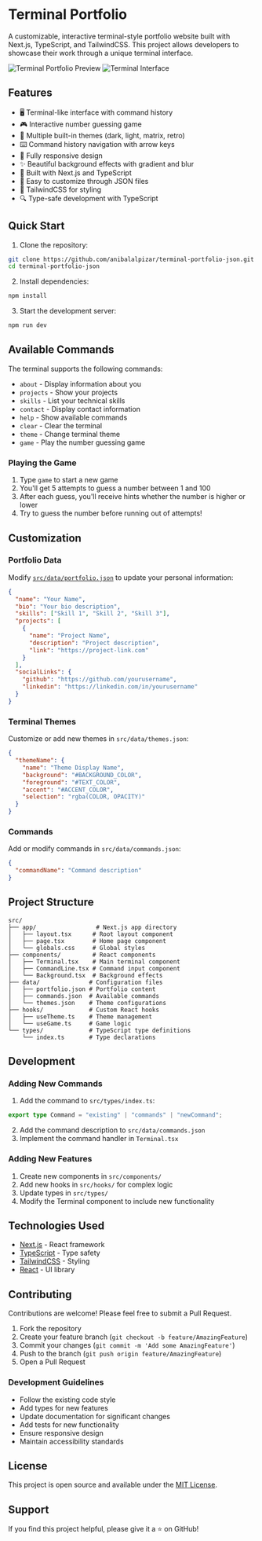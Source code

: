 # Terminal Portfolio

A customizable, interactive terminal-style portfolio website built with Next.js, TypeScript, and TailwindCSS. This project allows developers to showcase their work through a unique terminal interface.

![Terminal Portfolio Preview](https://github.com/user-attachments/assets/17eb38b5-8a78-4f03-9a49-9b2c34ae5b53)
![Terminal Interface](https://github.com/user-attachments/assets/ebe214f9-cb3b-48de-b49f-f1ab8e68c2c5)

## Features

- 🖥️ Terminal-like interface with command history
- 🎮 Interactive number guessing game
- 🎨 Multiple built-in themes (dark, light, matrix, retro)
- ⌨️ Command history navigation with arrow keys
- 📱 Fully responsive design
- ✨ Beautiful background effects with gradient and blur
- 🚀 Built with Next.js and TypeScript
- 🎯 Easy to customize through JSON files
- 💨 TailwindCSS for styling
- 🔍 Type-safe development with TypeScript

## Quick Start

1. Clone the repository:

```bash
git clone https://github.com/anibalalpizar/terminal-portfolio-json.git
cd terminal-portfolio-json
```

2. Install dependencies:

```bash
npm install
```

3. Start the development server:

```bash
npm run dev
```

## Available Commands

The terminal supports the following commands:

- `about` - Display information about you
- `projects` - Show your projects
- `skills` - List your technical skills
- `contact` - Display contact information
- `help` - Show available commands
- `clear` - Clear the terminal
- `theme` - Change terminal theme
- `game` - Play the number guessing game

### Playing the Game

1. Type `game` to start a new game
2. You'll get 5 attempts to guess a number between 1 and 100
3. After each guess, you'll receive hints whether the number is higher or lower
4. Try to guess the number before running out of attempts!

## Customization

### Portfolio Data

Modify [`src/data/portfolio.json`](src/data/portfolio.json) to update your personal information:

```json
{
  "name": "Your Name",
  "bio": "Your bio description",
  "skills": ["Skill 1", "Skill 2", "Skill 3"],
  "projects": [
    {
      "name": "Project Name",
      "description": "Project description",
      "link": "https://project-link.com"
    }
  ],
  "socialLinks": {
    "github": "https://github.com/yourusername",
    "linkedin": "https://linkedin.com/in/yourusername"
  }
}
```

### Terminal Themes

Customize or add new themes in `src/data/themes.json`:

```json
{
  "themeName": {
    "name": "Theme Display Name",
    "background": "#BACKGROUND_COLOR",
    "foreground": "#TEXT_COLOR",
    "accent": "#ACCENT_COLOR",
    "selection": "rgba(COLOR, OPACITY)"
  }
}
```

### Commands

Add or modify commands in `src/data/commands.json`:

```json
{
  "commandName": "Command description"
}
```

## Project Structure

```
src/
├── app/                 # Next.js app directory
│   ├── layout.tsx      # Root layout component
│   ├── page.tsx        # Home page component
│   └── globals.css     # Global styles
├── components/         # React components
│   ├── Terminal.tsx    # Main terminal component
│   ├── CommandLine.tsx # Command input component
│   └── Background.tsx  # Background effects
├── data/              # Configuration files
│   ├── portfolio.json # Portfolio content
│   ├── commands.json  # Available commands
│   └── themes.json    # Theme configurations
├── hooks/             # Custom React hooks
│   ├── useTheme.ts    # Theme management
│   └── useGame.ts     # Game logic
└── types/             # TypeScript type definitions
    └── index.ts       # Type declarations
```

## Development

### Adding New Commands

1. Add the command to `src/types/index.ts`:

```typescript
export type Command = "existing" | "commands" | "newCommand";
```

2. Add the command description to `src/data/commands.json`
3. Implement the command handler in `Terminal.tsx`

### Adding New Features

1. Create new components in `src/components/`
2. Add new hooks in `src/hooks/` for complex logic
3. Update types in `src/types/`
4. Modify the Terminal component to include new functionality

## Technologies Used

- [Next.js](https://nextjs.org/) - React framework
- [TypeScript](https://www.typescriptlang.org/) - Type safety
- [TailwindCSS](https://tailwindcss.com/) - Styling
- [React](https://reactjs.org/) - UI library

## Contributing

Contributions are welcome! Please feel free to submit a Pull Request.

1. Fork the repository
2. Create your feature branch (`git checkout -b feature/AmazingFeature`)
3. Commit your changes (`git commit -m 'Add some AmazingFeature'`)
4. Push to the branch (`git push origin feature/AmazingFeature`)
5. Open a Pull Request

### Development Guidelines

- Follow the existing code style
- Add types for new features
- Update documentation for significant changes
- Add tests for new functionality
- Ensure responsive design
- Maintain accessibility standards

## License

This project is open source and available under the [MIT License](LICENSE).

## Support

If you find this project helpful, please give it a ⭐️ on GitHub!
